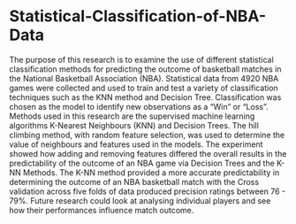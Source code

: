 # Statistical-Classification-of-NBA-Data
The purpose of this research is to examine the use of different statistical classification methods for predicting the outcome of basketball matches in the National Basketball Association (NBA). Statistical data from 4920 NBA games were collected and used to train and test a variety of classification techniques such as the KNN method and Decision Tree. Classification was chosen as the model to identify new observations as a “Win” or “Loss”. Methods used in this research are the supervised machine learning algorithms K-Nearest Neighbours (KNN) and Decision Trees. The hill climbing method, with random feature selection, was used to determine the value of neighbours and features used in the models. The experiment showed how adding and removing features differed the overall results in the predictability of the outcome of an NBA game via Decision Trees and the K-NN Methods. The K-NN method provided a more accurate predictability in determining the outcome of an NBA basketball match with the Cross validation across five folds of data produced precision ratings between 76 - 79%. Future research could look at analysing individual players and see how their performances influence match outcome.
